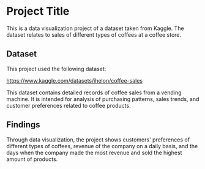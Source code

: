 # Project Title
This is a data visualization project of a dataset taken from Kaggle. The dataset relates to sales of different types of coffees at a coffee store.


## Dataset
This project used the following dataset:

https://www.kaggle.com/datasets/ihelon/coffee-sales

This dataset contains detailed records of coffee sales from a vending machine. It is intended for analysis of purchasing patterns, sales trends, and customer preferences related to coffee products.
## Findings
Through data visualization, the project shows customers' preferences of different types of coffees, revenue of the company on a daily basis, and the days when the company made the most revenue and sold the highest amount of products.

